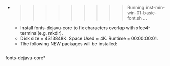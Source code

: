 * >>>>>>>>> Running inst-min-win-01-basic-font.sh ...
  * Install fonts-dejavu-core to fix characters overlap with xfce4-terminal(e.g. mkdir).
  * Disk size = 4313848K. Space Used = 4K. Runtime = 00:00:00:01.
  * The following NEW packages will be installed:
  ```bash
fonts-dejavu-core*
  ```
